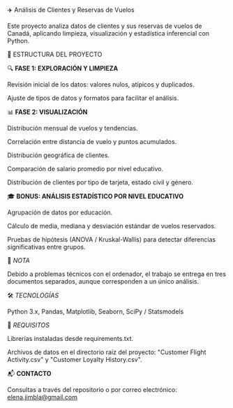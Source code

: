 ✈️ Análisis de Clientes y Reservas de Vuelos

Este proyecto analiza datos de clientes y sus reservas de vuelos de Canadá, aplicando limpieza, visualización y estadística inferencial con Python.

📁 ESTRUCTURA DEL PROYECTO

🔍 **FASE 1: EXPLORACIÓN Y LIMPIEZA**

Revisión inicial de los datos: valores nulos, atípicos y duplicados.

Ajuste de tipos de datos y formatos para facilitar el análisis.

📊 **FASE 2: VISUALIZACIÓN**

Distribución mensual de vuelos y tendencias.

Correlación entre distancia de vuelo y puntos acumulados.

Distribución geográfica de clientes.

Comparación de salario promedio por nivel educativo.

Distribución de clientes por tipo de tarjeta, estado civil y género.

🎓 **BONUS: ANÁLISIS ESTADÍSTICO POR NIVEL EDUCATIVO**

Agrupación de datos por educación.

Cálculo de media, mediana y desviación estándar de vuelos reservados.

Pruebas de hipótesis (ANOVA / Kruskal-Wallis) para detectar diferencias significativas entre grupos.



📝 *NOTA*

Debido a problemas técnicos con el ordenador, el trabajo se entrega en tres documentos separados, aunque corresponden a un único análisis.

🛠️ *TECNOLOGÍAS*

Python 3.x, Pandas, Matplotlib, Seaborn, SciPy / Statsmodels

📌 *REQUISITOS*

Librerías instaladas desde requirements.txt.

Archivos de datos en el directorio raíz del proyecto:
"Customer Flight Activity.csv" y "Customer Loyalty History.csv".

📬 **CONTACTO**

Consultas a través del repositorio o por correo electrónico: elena.jimbla@gmail.com


